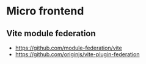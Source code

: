 # Micro frontend

## Vite module federation

- https://github.com/module-federation/vite
- https://github.com/originjs/vite-plugin-federation